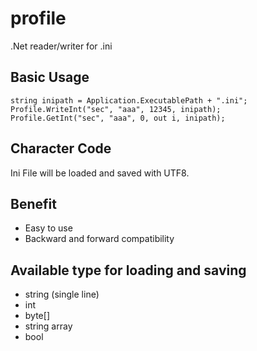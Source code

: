 # profile
.Net reader/writer for .ini

## Basic Usage
```
string inipath = Application.ExecutablePath + ".ini";
Profile.WriteInt("sec", "aaa", 12345, inipath);
Profile.GetInt("sec", "aaa", 0, out i, inipath);
```
## Character Code
Ini File will be loaded and saved with UTF8. 

## Benefit
- Easy to use
- Backward and forward compatibility
 

## Available type for loading and saving
- string (single line)
- int
- byte[]
- string array
- bool
 



